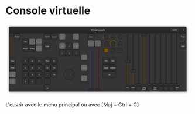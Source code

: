 # Console virtuelle
![Console virtuelle](pictures/virtual_console.png)

L'ouvrir avec le menu principal ou avec [Maj + Ctrl + C]